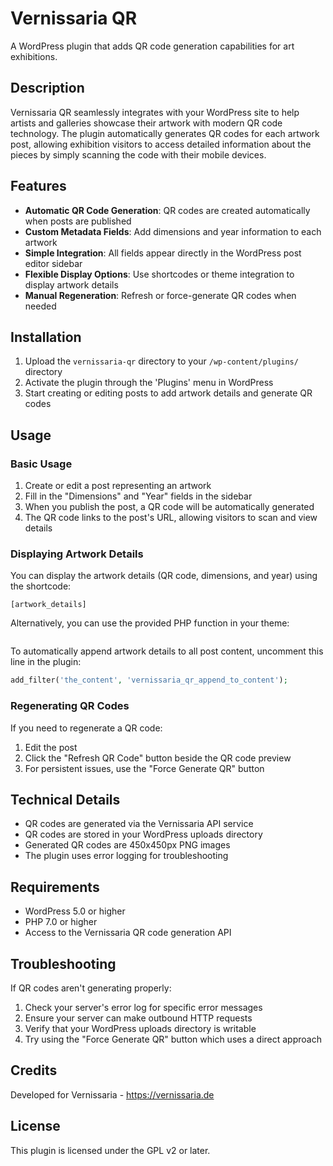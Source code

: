# Vernissaria QR

A WordPress plugin that adds QR code generation capabilities for art exhibitions.

## Description

Vernissaria QR seamlessly integrates with your WordPress site to help artists and galleries showcase their artwork with modern QR code technology. The plugin automatically generates QR codes for each artwork post, allowing exhibition visitors to access detailed information about the pieces by simply scanning the code with their mobile devices.

## Features

- **Automatic QR Code Generation**: QR codes are created automatically when posts are published
- **Custom Metadata Fields**: Add dimensions and year information to each artwork
- **Simple Integration**: All fields appear directly in the WordPress post editor sidebar
- **Flexible Display Options**: Use shortcodes or theme integration to display artwork details
- **Manual Regeneration**: Refresh or force-generate QR codes when needed

## Installation

1. Upload the `vernissaria-qr` directory to your `/wp-content/plugins/` directory
2. Activate the plugin through the 'Plugins' menu in WordPress
3. Start creating or editing posts to add artwork details and generate QR codes

## Usage

### Basic Usage

1. Create or edit a post representing an artwork
2. Fill in the "Dimensions" and "Year" fields in the sidebar
3. When you publish the post, a QR code will be automatically generated
4. The QR code links to the post's URL, allowing visitors to scan and view details

### Displaying Artwork Details

You can display the artwork details (QR code, dimensions, and year) using the shortcode:

```
[artwork_details]
```

Alternatively, you can use the provided PHP function in your theme:

```php

```

To automatically append artwork details to all post content, uncomment this line in the plugin:

```php
add_filter('the_content', 'vernissaria_qr_append_to_content');
```

### Regenerating QR Codes

If you need to regenerate a QR code:

1. Edit the post
2. Click the "Refresh QR Code" button beside the QR code preview
3. For persistent issues, use the "Force Generate QR" button

## Technical Details

- QR codes are generated via the Vernissaria API service
- QR codes are stored in your WordPress uploads directory
- Generated QR codes are 450x450px PNG images
- The plugin uses error logging for troubleshooting

## Requirements

- WordPress 5.0 or higher
- PHP 7.0 or higher
- Access to the Vernissaria QR code generation API

## Troubleshooting

If QR codes aren't generating properly:

1. Check your server's error log for specific error messages
2. Ensure your server can make outbound HTTP requests
3. Verify that your WordPress uploads directory is writable
4. Try using the "Force Generate QR" button which uses a direct approach

## Credits

Developed for Vernissaria - https://vernissaria.de

## License

This plugin is licensed under the GPL v2 or later.